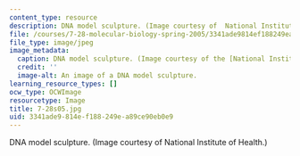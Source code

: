 ```yaml
---
content_type: resource
description: DNA model sculpture. (Image courtesy of  National Institute of Health.)
file: /courses/7-28-molecular-biology-spring-2005/3341ade9814ef188249ea89ce90eb0e9_7-28s05.jpg
file_type: image/jpeg
image_metadata:
  caption: DNA model sculpture. (Image courtesy of the [National Institutes of Health](http://www.nlm.nih.gov/exhibition/tour/).)
  credit: ''
  image-alt: An image of a DNA model sculpture.
learning_resource_types: []
ocw_type: OCWImage
resourcetype: Image
title: 7-28s05.jpg
uid: 3341ade9-814e-f188-249e-a89ce90eb0e9
---
```

DNA model sculpture. (Image courtesy of  National Institute of Health.)

